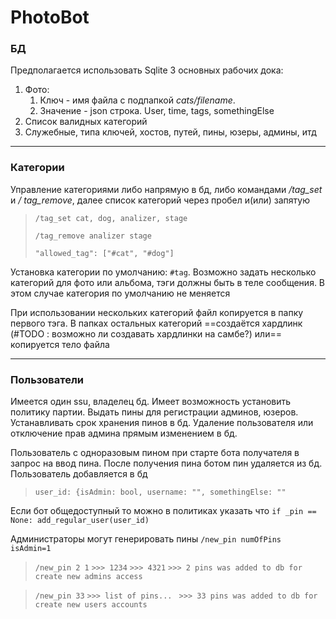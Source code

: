 # PhotoBot

### БД

Предполагается использовать Sqlite 
3 основных рабочих дока: 
1. Фото: 
	1. Ключ - имя файла с подпапкой *cats/filename*. 
	2. Значение - json строка. User, time, tags, somethingElse
2. Список валидных категорий
3. Служебные, типа ключей, хостов, путей, пины, юзеры, админы, итд

---

### Категории

Управление категориями либо напрямую в бд, либо командами */tag_set* и */
tag_remove*, далее список категорий через пробел и(или) запятую
> 	`/tag_set cat, dog, analizer, stage`
> 
> 	`/tag_remove analizer stage`
> 
> 	`"allowed_tag": ["#cat", "#dog"]`

Установка категории по умолчанию: `#tag`. 
Возможно задать несколько категорий для фото или альбома, тэги должны быть в теле сообщения. В этом случае категория по умолчанию не меняется

При использовании нескольких категорий файл копируется в папку первого тэга. В папках остальных категорий ==создаётся хардлинк (#TODO : возможно ли создавать хардлинки на самбе?) или== копируется тело файла

---

### Пользователи

Имеется один ssu, владелец бд. Имеет возможность установить политику партии. Выдать пины для регистрации админов, юзеров. Устанавливать срок хранения пинов в бд. Удаление пользователя или отключение прав админа прямым изменением в бд. 

Пользователь с одноразовым пином при старте бота получателя в запрос на ввод пина. После получения пина ботом пин удаляется из бд. Пользователь добавляется в бд 
> `user_id: {isAdmin: bool, username: "", somethingElse: ""`

Если бот общедоступный то можно в политиках указать что `if _pin == None: add_regular_user(user_id)` 

Администраторы могут генерировать пины `/new_pin numOfPins isAdmin=1`
> `/new_pin 2 1`
> `>>> 1234`
> `>>> 4321`
> `>>> 2 pins was added to db for create new admins access`

> `/new_pin 33`
> `>>> list of pins... `
> `>>> 33 pins was added to db for create new users accounts`



